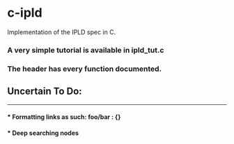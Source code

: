 # c-ipld
Implementation of the IPLD spec in C.

### A very simple tutorial is available in ipld_tut.c
### The header has every function documented.
## Uncertain To Do:
------
#### * Formatting links as such: foo/bar : {}
#### * Deep searching nodes
